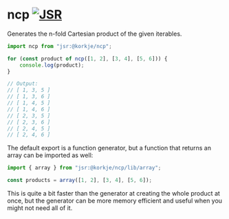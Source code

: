 # ncp [![JSR](https://jsr.io/badges/@korkje/ncp)](https://jsr.io/@korkje/ncp)

Generates the n-fold Cartesian product of the given iterables.

```ts
import ncp from "jsr:@korkje/ncp";

for (const product of ncp([1, 2], [3, 4], [5, 6])) {
    console.log(product);
}

// Output:
// [ 1, 3, 5 ]
// [ 1, 3, 6 ]
// [ 1, 4, 5 ]
// [ 1, 4, 6 ]
// [ 2, 3, 5 ]
// [ 2, 3, 6 ]
// [ 2, 4, 5 ]
// [ 2, 4, 6 ]
```

The default export is a function generator, but a function that returns an array can be imported as well:

```ts
import { array } from "jsr:@korkje/ncp/lib/array";

const products = array([1, 2], [3, 4], [5, 6]);
```

This is quite a bit faster than the generator at creating the whole product at once, but the generator can be more memory efficient and useful when you might not need all of it.
